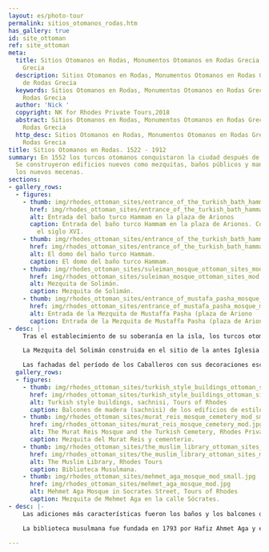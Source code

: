```yaml
---
layout: es/photo-tour
permalink: sitios_otomanos_rodas.htm
has_gallery: true
id: site_ottoman
ref: site_ottoman
meta:
  title: Sitios Otomanos en Rodas, Monumentos Otomanos en Rodas Grecia, Isla de Rodas
    Grecia
  description: Sitios Otomanos en Rodas, Monumentos Otomanos en Rodas Grecia, Isla
    de Rodas Grecia
  keywords: Sitios Otomanos en Rodas, Monumentos Otomanos en Rodas Grecia, Isla de
    Rodas Grecia
  author: 'Nick '
  copyright: NK for Rhodes Private Tours,2018
  abstract: Sitios Otomanos en Rodas, Monumentos Otomanos en Rodas Grecia, Isla de
    Rodas Grecia
  http_desc: Sitios Otomanos en Rodas, Monumentos Otomanos en Rodas Grecia, Isla de
    Rodas Grecia
title: Sitios Otomanos en Rodas. 1522 - 1912
summary: En 1552 los turcos otomanos conquistaron la ciudad después de un largo asedio.
  Se construyeron edificios nuevos como mezquitas, baños públicos y mansiones para
  los nuevos mecenas.
sections:
- gallery_rows:
  - figures:
    - thumb: img/rhodes_ottoman_sites/entrance_of_the_turkish_bath_hammam_mod_small.jpg
      href: img/rhodes_ottoman_sites/entrance_of_the_turkish_bath_hammam_mod.jpg
      alt: Entrada del baño turco Hammam en la plaza de Arionos
      caption: Entrada del baño turco Hammam en la plaza de Arionos. Construido en
        el siglo XVI.
    - thumb: img/rhodes_ottoman_sites/entrance_of_the_turkish_bath_hammam_2_mod_small.jpg
      href: img/rhodes_ottoman_sites/entrance_of_the_turkish_bath_hammam_2_mod.jpg
      alt: El domo del baño turco Hammam.
      caption: El domo del baño turco Hammam.
    - thumb: img/rhodes_ottoman_sites/suleiman_mosque_ottoman_sites_mod_small.png
      href: img/rhodes_ottoman_sites/suleiman_mosque_ottoman_sites_mod.jpg
      alt: Mezquita de Solimán.
      caption: Mezquita de Solimán.
    - thumb: img/rhodes_ottoman_sites/entrance_of_mustafa_pasha_mosque_mod_small.jpg
      href: img/rhodes_ottoman_sites/entrance_of_mustafa_pasha_mosque_mod.jpg
      alt: Entrada de la Mezquita de Mustaffa Pasha (plaza de Ariono
      caption: Entrada de la Mezquita de Mustaffa Pasha (plaza de Arionos).
- desc: |-
    Tras el establecimiento de su soberanía en la isla, los turcos otomanos convirtieron la mayoría de las iglesias en mezquitas y transformaron las principales viviendas en mansiones privadas o edificios públicos.

    La Mezquita del Solimán construida en el sitio de la antes Iglesia de los Apóstoles, fue construida en honor del Sultán tras su conquista de Rodas en 1522 y fue reconstruida en 1808.

    Las fachadas del período de los Caballeros con sus decoraciones esculpidas, sus puertas arqueadas y paredes de piedra labrada fueron enriquecidas con el caracter de la arquitectura otomana adaptada al clima y a la cultura locales. En este proceso la mayor parte de las características arquitectónicas de los edificios existentes fue conservada.
  gallery_rows:
  - figures:
    - thumb: img/rhodes_ottoman_sites/turkish_style_buildings_ottoman_sites_mod_small.jpg
      href: img/rhodes_ottoman_sites/turkish_style_buildings_ottoman_sites_mod.jpg
      alt: Turkish style buildings, sachnisi, Tours of Rhodes
      caption: Balcones de madera (sachnisi) de los edificios de estilo turco.
    - thumb: img/rhodes_ottoman_sites/murat_reis_mosque_cemetery_mod_small.jpg
      href: img/rhodes_ottoman_sites/murat_reis_mosque_cemetery_mod.jpg
      alt: The Murat Reis Mosque and the Turkish Cemetery, Rhodes Private Tours
      caption: Mezquita del Murat Reis y cementerio.
    - thumb: img/rhodes_ottoman_sites/the_muslim_library_ottoman_sites_mod_small.jpg
      href: img/rhodes_ottoman_sites/the_muslim_library_ottoman_sites_mod.jpg
      alt: The Muslim Library, Rhodes Tours
      caption: Biblioteca Musulmana.
    - thumb: img/rhodes_ottoman_sites/mehmet_aga_mosque_mod_small.jpg
      href: img/rhodes_ottoman_sites/mehmet_aga_mosque_mod.jpg
      alt: Mehmet Aga Mosque in Socrates Street, Tours of Rhodes
      caption: Mezquita de Mehmet Aga en la calle Sócrates.
- desc: |-
    Las adiciones más características fueron los baños y los balcones de madera cerrados en las fachadas, sobre las callejuelas estrechas. El resultado fue una mezcla de arquitectura oriental con restos imponentes de arquitectura occidental y edificios más recientes que caracterizaban la arquitectura local del momento.

    La biblioteca musulmana fue fundada en 1793 por Hafiz Ahmet Aga y está situada al frente de la mezquita de Solimán. El edificio está bien conservado y cuenta con un jardín. Alberga una interesante colección de manuscritos y pergaminos raros escritos en turco, árabe y persa, siendo el más significativo aquel que narra el asedio y conquista de la isla por parte de los turcos en 1522. Sólo el área del frente puede ser visitada.

---
```

